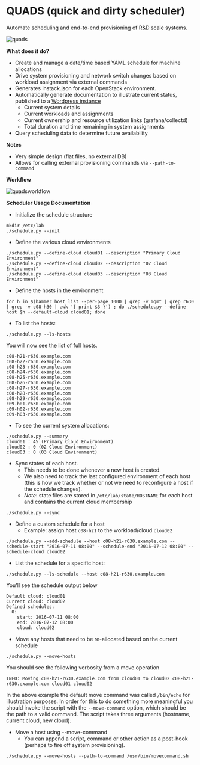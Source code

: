 QUADS (quick and dirty scheduler)
====================================

Automate scheduling and end-to-end provisioning of R&D scale systems.

![quads](/lab-scheduler/image/quads.jpg?raw=true)

**What does it do?**
   - Create and manage a date/time based YAML schedule for machine allocations
   - Drive system provisioning and network switch changes based on workload assignment via external commands
   - Generates instack.json for each OpenStack environment.
   - Automatically generate documentation to illustrate current status, published to a [Wordpress instance](http://python-wordpress-xmlrpc.readthedocs.io/en/latest/examples/posts.html#pages)
     * Current system details
     * Current workloads and assignments
     * Current ownership and resource utilization links (grafana/collectd) 
     * Total duration and time remaining in system assignments
   - Query scheduling data to determine future availability

**Notes**
   - Very simple design (flat files, no external DB)
   - Allows for calling external provisioning commands via ```--path-to-command```

**Workflow**

![quadsworkflow](/lab-scheduler/image/quads-workflow.png?raw=true)

**Scheduler Usage Documentation**
   - Initialize the schedule structure

```
mkdir /etc/lab
./schedule.py --init
```

   - Define the various cloud environments

```
./schedule.py --define-cloud cloud01 --description "Primary Cloud Environment"
./schedule.py --define-cloud cloud02 --description "02 Cloud Environment"
./schedule.py --define-cloud cloud03 --description "03 Cloud Environment"
```

   - Define the hosts in the environment

```
for h in $(hammer host list --per-page 1000 | grep -v mgmt | grep r630 | grep -v c08-h30 | awk '{ print $3 }') ; do ./schedule.py --define-host $h --default-cloud cloud01; done
```

   - To list the hosts:

```
./schedule.py --ls-hosts
```
You will now see the list of full hosts.

```
c08-h21-r630.example.com
c08-h22-r630.example.com
c08-h23-r630.example.com
c08-h24-r630.example.com
c08-h25-r630.example.com
c08-h26-r630.example.com
c08-h27-r630.example.com
c08-h28-r630.example.com
c08-h29-r630.example.com
c09-h01-r630.example.com
c09-h02-r630.example.com
c09-h03-r630.example.com
```

   - To see the current system allocations:

```
./schedule.py --summary
cloud01 : 45 (Primary Cloud Environment)
cloud02 : 0 (02 Cloud Environment)
cloud03 : 0 (03 Cloud Environment)
```

   - Sync states of each host.
     - This needs to be done whenever a new host is created.
     - We also need to track the last configured environment of each host (this is how we track whether or not we need to reconfigure a host if the schedule changes).
     - *Note*: state files are stored in ```/etc/lab/state/HOSTNAME``` for each host and contains the current cloud membership

```
./schedule.py --sync
```

   - Define a custom schedule for a host
     - Example: assign host ```c08-h21``` to the workload/cloud ```cloud02```

```
./schedule.py --add-schedule --host c08-h21-r630.example.com --schedule-start "2016-07-11 08:00" --schedule-end "2016-07-12 08:00" --schedule-cloud cloud02
```

   - List the schedule for a specific host:

```
./schedule.py --ls-schedule --host c08-h21-r630.example.com
```

You'll see the schedule output below

```
Default cloud: cloud01
Current cloud: cloud02
Defined schedules:
  0:
    start: 2016-07-11 08:00
    end: 2016-07-12 08:00
    cloud: cloud02
```

   - Move any hosts that need to be re-allocated based on the current schedule

```
./schedule.py --move-hosts
```

You should see the following verbosity from a move operation

```
INFO: Moving c08-h21-r630.example.com from cloud01 to cloud02 c08-h21-r630.example.com cloud01 cloud02
```

In the above example the default move command was called ```/bin/echo``` for illustration purposes.  In order for this to do something more meaningful you should invoke the script with the ```--move-command``` option, which should be the path to a valid command.  The script takes three arguments (hostname, current cloud, new cloud).


   - Move a host using --move-command
     - You can append a script, command or other action as a post-hook (perhaps to fire off system provisioning).

```
./schedule.py --move-hosts --path-to-command /usr/bin/movecommand.sh
```
